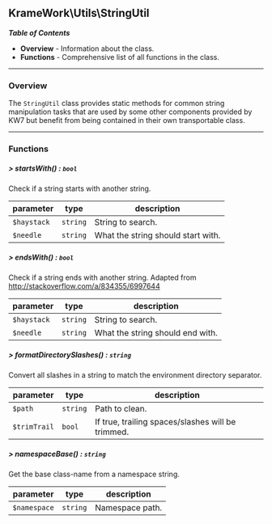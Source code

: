 ## KrameWork\Utils\StringUtil

***Table of Contents***
* **Overview** - Information about the class.
* **Functions** - Comprehensive list of all functions in the class.

___
### Overview
The `StringUtil` class provides static methods for common string manipulation tasks that are used by some other components provided by KW7 but benefit from being contained in their own transportable class.
___
### Functions
##### > startsWith() : `bool`
Check if a string starts with another string.

parameter | type | description
--- | --- | ---
`$haystack` | `string` | String to search.
`$needle` | `string` | What the string should start with.
##### > endsWith() : `bool`
Check if a string ends with another string. Adapted from http://stackoverflow.com/a/834355/6997644

parameter | type | description
--- | --- | ---
`$haystack` | `string` | String to search.
`$needle` | `string` | What the string should end with.
##### > formatDirectorySlashes() : `string`
Convert all slashes in a string to match the environment directory separator.

parameter | type | description
--- | --- | ---
`$path` | `string` | Path to clean.
`$trimTrail` | `bool` | If true, trailing spaces/slashes will be trimmed.
##### > namespaceBase() : `string`
Get the base class-name from a namespace string.

parameter | type | description
--- | --- | ---
`$namespace` | `string` | Namespace path.